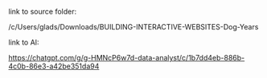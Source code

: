 link to source folder:


/c/Users/glads/Downloads/BUILDING-INTERACTIVE-WEBSITES-Dog-Years


link to AI:

https://chatgpt.com/g/g-HMNcP6w7d-data-analyst/c/1b7dd4eb-886b-4c0b-86e3-a42be351da94


